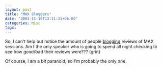 ```yaml
---
layout: post
title: "MAX Bloggers"
date: "2003-11-19T13:11:31+06:00"
categories: Misc 
tags: 
---
```


So, I can't help but notice the amount of people <a href="http://www.maxbloggers.com">blogging</a> reviews of MAX sessions. Am I the only speaker who is going to spend all night checking to see how good/bad their reviews were??? (grin)

Of course, I am a bit paranoid, so I'm probably the only one.